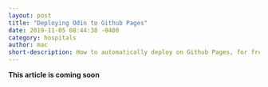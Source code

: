 ```yaml
---
layout: post
title: "Deploying Odin to Github Pages"
date: 2019-11-05 08:44:38 -0400
category: hospitals
author: mac
short-description: How to automatically deploy on Github Pages, for free!
---
```


**This article is coming soon**


